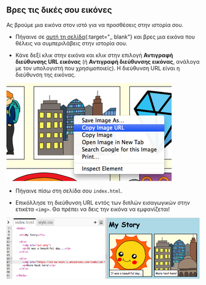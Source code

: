 ## Βρες τις δικές σου εικόνες

Ας βρούμε μια εικόνα στον ιστό για να προσθέσεις στην ιστορία σου.

+ Πήγαινε σε [αυτή τη σελίδα](http://jumpto.cc/html-images){:target="_ blank"} και βρες μια εικόνα που θέλεις να συμπεριλάβεις στην ιστορία σου.

+ Κάνε δεξί κλικ στην εικόνα και κλικ στην επιλογή **Αντιγραφή διεύθυνσης URL εικόνας** (ή **Αντιγραφή διεύθυνσης εικόνας**, ανάλογα με τον υπολογιστή που χρησιμοποιείς). Η διεύθυνση URL είναι η διεύθυνση της εικόνας.

![screenshot](images/story-url.png)

+ Πήγαινε πίσω στη σελίδα σου `index.html`.

+ Επικόλλησε τη διεύθυνση URL εντός των διπλών εισαγωγικών στην ετικέτα `<img>`. Θα πρέπει να δεις την εικόνα να εμφανίζεται!

![screenshot](images/story-image.png)